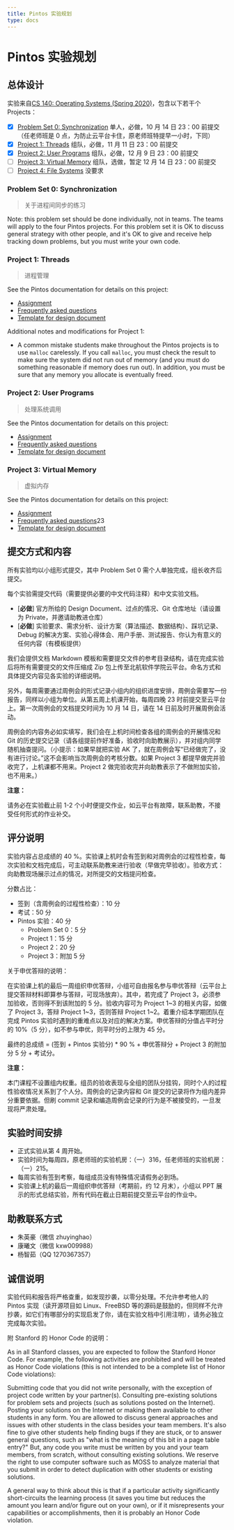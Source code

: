 ```yaml
---
title: Pintos 实验规划
type: docs
---
```


# Pintos 实验规划

## 总体设计

实验来自[CS 140: Operating Systems (Spring 2020)](http://web.stanford.edu/~ouster/cgi-bin/cs140-spring20/index.php)，包含以下若干个 Projects：

- [x] [Problem Set 0: Synchronization](http://web.stanford.edu/~ouster/cgi-bin/cs140-spring20/problemSet0.php) 单人，必做，10 月 14 日 23：00 前提交（任老师班是 0 点，为防止云平台卡住，原老师班特提早一小时，下同）
- [x] [Project 1: Threads](http://web.stanford.edu/~ouster/cgi-bin/cs140-spring20/pintosProjects.php) 组队，必做，11 月 11 日 23：00 前提交
- [x] [Project 2: User Programs](http://web.stanford.edu/~ouster/cgi-bin/cs140-spring20/pintosProjects.php) 组队，必做，12 月 9 日 23：00 前提交
- [ ] [Project 3: Virtual Memory](http://web.stanford.edu/~ouster/cgi-bin/cs140-spring20/pintosProjects.php) 组队，选做，暂定 12 月 14 日 23：00 前提交
- [ ] [Project 4: File Systems](http://web.stanford.edu/~ouster/cgi-bin/cs140-spring20/pintosProjects.php) 没要求

### Problem Set 0: Synchronization

> 关于进程间同步的练习

Note: this problem set should be done individually, not in teams. The teams will apply to the four Pintos projects. For this problem set it is OK to discuss general strategy with other people, and it's OK to give and receive help tracking down problems, but you must write your own code.

### Project 1: Threads

> 进程管理

See the Pintos documentation for details on this project:

- [Assignment](http://web.stanford.edu/~ouster/cgi-bin/cs140-spring20/pintos/pintos_2.html)
- [Frequently asked questions](http://web.stanford.edu/~ouster/cgi-bin/cs140-spring20/pintos/pintos_2.html#Project%201%20FAQ)
- [Template for design document](http://web.stanford.edu/~ouster/cgi-bin/cs140-spring20/pintos/threads.tmpl)

Additional notes and modifications for Project 1:

- A common mistake students make throughout the Pintos projects is to use `malloc` carelessly. If you call `malloc`, you must check the result to make sure the system did not run out of memory (and you must do something reasonable if memory does run out). In addition, you must be sure that any memory you allocate is eventually freed.

### Project 2: User Programs

> 处理系统调用

See the Pintos documentation for details on this project:

- [Assignment](http://web.stanford.edu/~ouster/cgi-bin/cs140-spring20/pintos/pintos_3.html)
- [Frequently asked questions](http://web.stanford.edu/~ouster/cgi-bin/cs140-spring20/pintos/pintos_3.html#Project%202%20FAQ)
- [Template for design document](http://web.stanford.edu/~ouster/cgi-bin/cs140-spring20/pintos/userprog.tmpl)

### Project 3: Virtual Memory

> 虚拟内存

See the Pintos documentation for details on this project:

- [Assignment](http://web.stanford.edu/~ouster/cgi-bin/cs140-spring20/pintos/pintos_4.html)
- [Frequently asked questions](http://web.stanford.edu/~ouster/cgi-bin/cs140-spring20/pintos/pintos_4.html#Project%203%20FAQ)23
- [Template for design document](http://web.stanford.edu/~ouster/cgi-bin/cs140-spring20/pintos/vm.tmpl)

## 提交方式和内容

所有实验均以小组形式提交，其中 Problem Set 0 需个人单独完成，组长收齐后提交。

每个实验需提交代码（需要提供必要的中文代码注释）和中文实验文档。

- [**必做**] 官方所给的 Design Document、过点的情况、Git 仓库地址（请设置为 Private，并邀请助教进仓库）
- [**必做**] 实验要求、需求分析、设计方案（算法描述、数据结构）、踩坑记录、Debug 的解决方案、实验心得体会、用户手册、测试报告、你认为有意义的任何内容（有模板提供）

我们会提供文档 Markdown 模板和需要提交文件的参考目录结构，请在完成实验后将所有需要提交的文件压缩成 Zip 包上传至北航软件学院云平台。命名方式和具体提交内容见各实验的详细说明。

另外，每周需要通过周例会的形式记录小组内的组织进度安排，周例会需要写一份报告，同样以小组为单位。从第五周上机课开始，每周四晚 23 时前提交至云平台上。第一次周例会的文档提交时间为 10 月 14 日，请在 14 日前及时开展周例会活动。

周例会的内容务必如实填写，我们会在上机时间检查各组的周例会的开展情况和 Git 的历史提交记录（请各组提前作好准备，验收时向助教展示），并对组内同学随机抽查提问。（小提示：如果早就把实验 AK 了，就在周例会写“已经做完了，没有进行讨论。”这不会影响当次周例会的考核分数。如果 Project 3 都提早做完并验收完了，上机课都不用来。Project 2 做完验收完并向助教表示了不做附加实验，也不用来。）

**注意：**

请务必在实验截止前 1-2 个小时便提交作业，如云平台有故障，联系助教，不接受任何形式的作业补交。

## 评分说明

实验内容占总成绩的 40 \%。实验课上机时会有签到和对周例会的过程性检查，每次实验和文档完成后，可主动联系助教来进行验收（早做完早验收）。验收方式：向助教现场展示过点的情况，对所提交的文档提问检查。

分数占比：

- 签到（含周例会的过程性检查）：10 分
- 考试：50 分
- Pintos 实验：40 分
  - Problem Set 0：5 分
  - Project 1：15 分
  - Project 2：20 分
  - Project 3：附加 5 分

关于申优答辩的说明：

在实验课上机的最后一周组织申优答辩，小组可自由报名参与申优答辩（云平台上提交答辩材料即算参与答辩，可现场放弃）。其中，若完成了 Project 3，必须参加验收，否则得不到该附加的 5 分。验收内容可为 Project 1~3 的相关内容，如做了 Project 3，答辩 Project 1~3，否则答辩 Project 1~2。着重介绍本学期团队在完成 Pintos 实验时遇到的重难点以及对应的解决方案。申优答辩的分值占平时分的 10%（5 分），如不参与申优，则平时分的上限为 45 分。

最终的总成绩 = (签到 + Pintos 实验分) \* 90 \% + 申优答辩分 + Project 3 的附加分 5 分 + 考试分。

**注意：**

本门课程不设置组内权重。组员的验收表现与全组的团队分挂钩，同时个人的过程性验收情况关系到了个人分。周例会的记录内容和 Git 提交的记录将作为组内差异分重要依据。但刷 commit 记录和编造周例会记录的行为是不被接受的，一旦发现将严肃处理。

## 实验时间安排

- 正式实验从第 4 周开始。
- 实验时间为每周四，原老师班的实验机房：（一）316，任老师班的实验机房：（一）215。
- 每周实验有签到考察，每组成员没有特殊情况请假务必到场。
- 实验课上机的最后一周组织申优答辩（考期前，约 12 月末），小组以 PPT 展示的形式总结实验，所有代码在截止日期前提交至云平台的作业中。

## 助教联系方式

- 朱英豪（微信 zhuyinghao）
- 康曦文（微信 kxw009988）
- 杨智茹（QQ 1270367357）

## 诚信说明

实验代码和报告将严格查重，如发现抄袭，以零分处理。不允许参考他人的 Pintos 实现（读开源项目如 Linux、FreeBSD 等的源码是鼓励的，但同样不允许抄袭，如它们有哪部分的实现启发了你，请在实验文档中引用注明），请务必独立完成每次实验。

附 Stanford 的 Honor Code 的说明：

As in all Stanford classes, you are expected to follow the Stanford Honor Code. For example, the following activities are prohibited and will be treated as Honor Code violations (this is not intended to be a complete list of Honor Code violations):

Submitting code that you did not write personally, with the exception of project code written by your partner(s).
Consulting pre-existing solutions for problem sets and projects (such as solutions posted on the Internet).
Posting your solutions on the Internet or making them available to other students in any form.
You are allowed to discuss general approaches and issues with other students in the class besides your team members. It's also fine to give other students help finding bugs if they are stuck, or to answer general questions, such as "what is the meaning of this bit in a page table entry?" But, any code you write must be written by you and your team members, from scratch, without consulting existing solutions. We reserve the right to use computer software such as MOSS to analyze material that you submit in order to detect duplication with other students or existing solutions.

A general way to think about this is that if a particular activity significantly short-circuits the learning process (it saves you time but reduces the amount you learn and/or figure out on your own), or if it misrepresents your capabilities or accomplishments, then it is probably an Honor Code violation.

